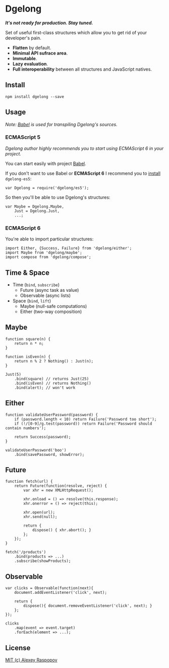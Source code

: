 # Dgelong

***It's not ready for production. Stay tuned.***

Set of useful first-class structures which allow you to get rid of your developer's pain.

 * **Flatten** by default.
 * **Minimal API sufrace area**.
 * **Immutable**.
 * **Lazy evaluation**.
 * **Full interoperability** between all structures and JavaScript natives.

## Install

	npm install dgelong --save

## Usage

*Note: [Babel](https://babeljs.io/) is used for transpiling Dgelong's sources.*

### ECMAScript 5

*Dgelong author highly recommends you to start using ECMAScript 6 in your project.*

You can start easily with project [Babel](https://babeljs.io/).

If you don't want to use Babel or **ECMAScript 6** I recommend you to [install](https://github.com/alexeyraspopov/dgelong-es5) `dgelong-es5`:

	var Dgelong = require('dgelong/es5');

So then you'll be able to use Dgelong's structures:

	var Maybe = Dgelong.Maybe,
		Just = Dgelong.Just,
		...;

### ECMAScript 6

You're able to import particular structures:

	import Either, {Success, Failure} from 'dgelong/either';
	import Maybe from 'dgelong/maybe';
	import compose from 'dgelong/compose';

## Time & Space

 - Time (`bind`, `subscribe`)
   - Future (async task as value)
   - Observable (async lists)
 - Space (`bind`, `lift`)
   - Maybe (null-safe computations)
   - Either (two-way composition)

## Maybe

	function square(n) {
	    return n * n;
	}

	function isEven(n) {
	    return n % 2 ? Nothing() : Just(n);
	}

	Just(5)
	    .bind(square) // returns Just(25)
	    .bind(isEven) // returns Nothing()
	    .bind(alert); // won't work

## Either

	function validateUserPassword(password) {
	    if (password.length < 10) return Failure('Password too short');
	    if (!/[0-9]/g.test(password)) return Failure('Password should contain numbers');

	    return Success(password);
	}

	validateUserPassword('boo')
	    .bind(savePassword, showError);

## Future

	function fetch(url) {
		return Future(function(resolve, reject) {
			var xhr = new XMLHttpRequest();

			xhr.onload = () => resolve(this.response);
			xhr.onerror = () => reject(this);

			xhr.open(url);
			xhr.send(null);

			return {
				dispose() { xhr.abort(); }
			};
		});
	}

	fetch('/products')
		.bind(products => ...)
		.subscribe(showProducts);

## Observable

	var clicks = Observable(function(next){
		document.addEventListener('click', next);

		return {
			dispose(){ document.removeEventListener('click', next); }
		};
	});

	clicks
		.map(event => event.target)
		.forEach(element => ...);

## License

[MIT (c) Alexey Raspopov](./LICENSE)
